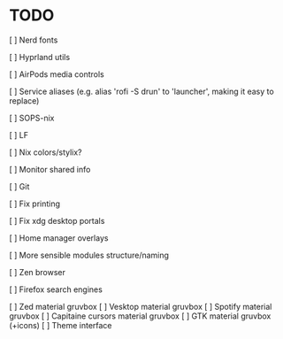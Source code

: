# TODO
[ ] Nerd fonts

[ ] Hyprland utils

[ ] AirPods media controls

[ ] Service aliases (e.g. alias 'rofi -S drun' to 'launcher', making it easy to replace)

[ ] SOPS-nix

[ ] LF

[ ] Nix colors/stylix?

[ ] Monitor shared info

[ ] Git

[ ] Fix printing

[ ] Fix xdg desktop portals

[ ] Home manager overlays

[ ] More sensible modules structure/naming

[ ] Zen browser

[ ] Firefox search engines

[ ] Zed material gruvbox
[ ] Vesktop material gruvbox
[ ] Spotify material gruvbox
[ ] Capitaine cursors material gruvbox
[ ] GTK material gruvbox (+icons)
[ ] Theme interface
